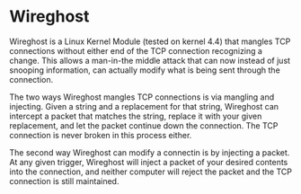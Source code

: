 # Wireghost
Wireghost is a Linux Kernel Module (tested on kernel 4.4) that mangles TCP connections without either end of the TCP connection recognizing a change.  This allows a man-in-the middle attack that can now instead of just snooping information, can actually modify what is being sent through the connection.  

The two ways Wireghost mangles TCP connections is via mangling and injecting.  Given a string and a replacement for that string, Wireghost can intercept a packet that matches the string, replace it with your given replacement, and let the packet continue down the connection.  The TCP connection is never broken in this process either.

The second way Wireghost can modify a connectin is by injecting a packet.  At any given trigger, Wireghost will inject a packet of your desired contents into the connection, and neither computer will reject the packet and the TCP connection is still maintained. 
